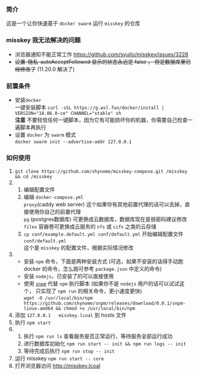 ### 简介

这是一个让你快速基于 `docker swarm` 运行 `misskey` 的仓库

### misskey 我无法解决的问题

- 浏览器通知不能正常工作 https://github.com/syuilo/misskey/issues/3228
- <del>设置-隐私-autoAcceptFollowed 显示的状态永远是 false ， 但是数据库里已经修改了</del> (11.20.0 解决了)

### 前置条件

- 安装`docker`    
  一键安装脚本 `curl -sSL https://g.wsl.fun/docker/install | VERSION="18.06.0-ce" CHANNEL="stable" sh`    
  **注意** 不要轻信任何一键脚本，因为它有可能损坏你的机器，你需要自己检查一遍脚本再执行
- 设置 `docker` 为 `swarm` 模式     
  `docker swarm init --advertise-addr 127.0.0.1`

### 如何使用

1. `git clone https://github.com/shynome/misskey-compose.git /misskey && cd /misskey`
1.  1. 编辑配置文件
    1. 编辑 `docker-compose.yml`     
      `proxy`(caddy web server) 这个如果你有其他前置代理的话可以去掉，直接使用你自己的前置代理    
      `pg` (postgres数据库) 可更换成云数据库，数据库现在是弱密码建议修改    
      `files` 容器卷可更换成云服务的 `nfs` 或 `cifs` 之类的云存储
    1.  `cp conf/example.default.yml conf/default.yml` 开始编辑配置文件 `conf/default.yml`    
        这个是 `misskey` 的配置文件，根据实际情况修改
1.  - 安装 `npm` 命令，下面是两种安装方式 (可选，如果不安装的话得手动跑 docker 的命令，怎么跑可参考 `package.json` 中定义的命令)
    - 安装 `nodejs`，已安装了的可以直接使用
    - 使用 [`snpm`](https://github.com/shynome/snpm) 代替 `npm` 执行脚本 (如果你不是 `nodejs` 用户的话可以试试这个， 只实现了 `npm run` 的相关命令，更小速度更快)    
      `wget -O /usr/local/bin/npm https://github.com/shynome/snpm/releases/download/0.0.1/snpm-linux-amd64 && chmod +x /usr/local/bin/npm`
1. 添加 `127.0.0.1   misskey.lcoal` 到 hosts 文件
1. 执行 `npm start`
1.  1. 执行 `npm run ls` 查看服务是否正常运行，等待服务全部运行成功
    1. 进行数据库初始化 `npm run start -- init && npm run logs -- init` 
    1. 等待完成后执行 `npm run stop -- init`
1. 运行 misskey `npm run start -- core`
1. 打开浏览器访问 http://misskey.lcoal
